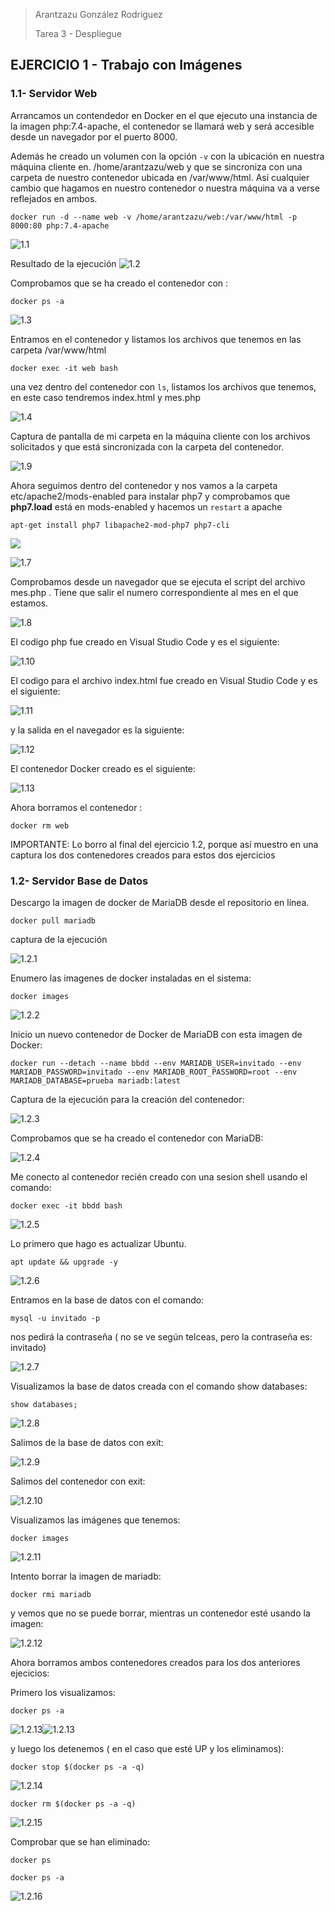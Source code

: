 > Arantzazu González Rodriguez
>
> Tarea 3 - Despliegue

## EJERCICIO 1 - Trabajo con Imágenes

### 1.1- Servidor Web

Arrancamos un contendedor en Docker en el que ejecuto una instancia de la imagen php:7.4-apache, el contenedor se llamará web y será accesible desde un navegador por el puerto 8000.

Además he creado un volumen  con la opción `-v` con la ubicación en nuestra máquina cliente en. /home/arantzazu/web y que se sincroniza con una carpeta de nuestro contenedor ubicada en /var/www/html. Así cualquier cambio que hagamos en nuestro contenedor o nuestra máquina va a verse reflejados en ambos.

```
docker run -d --name web -v /home/arantzazu/web:/var/www/html -p 8000:80 php:7.4-apache
```

![1.1](../CAPTURAS/1.1.png)

Resultado de la ejecución ![1.2](../CAPTURAS/1.2.png)

Comprobamos que se ha creado el contenedor con :

```
docker ps -a
```

![1.3](../CAPTURAS/1.3.png)

Entramos en el contenedor y listamos los archivos que tenemos en las carpeta /var/www/html

```
docker exec -it web bash
```

una vez dentro del contenedor con `ls`, listamos los archivos que tenemos, en este caso tendremos index.html y mes.php

![1.4](../CAPTURAS/1.4.png)

Captura de pantalla de mi carpeta en la máquina cliente con los archivos solicitados y que está sincronizada con la carpeta del contenedor.

![1.9](../CAPTURAS/1.9.png)

Ahora seguimos dentro del contenedor y nos vamos a la carpeta etc/apache2/mods-enabled  para instalar php7 y comprobamos que **php7.load** está en mods-enabled y hacemos un `restart` a apache

```
apt-get install php7 libapache2-mod-php7 php7-cli
```

![](../CAPTURAS/1.6.png)

![1.7](../CAPTURAS/1.7.png)

Comprobamos desde un navegador que se ejecuta el script del archivo mes.php . Tiene que salir el numero correspondiente al mes en el que estamos.

![1.8](../CAPTURAS/1.8.png)

El codigo php fue creado en Visual Studio Code y es el siguiente:

![1.10](../CAPTURAS/1.10.png)

El codigo para el archivo index.html fue creado en Visual Studio Code y es el siguiente:

![1.11](../CAPTURAS/1.11.png)

y la salida en el navegador es la siguiente:

![1.12](../CAPTURAS/1.12.png)

El contenedor Docker creado es el siguiente:

![1.13](../CAPTURAS/1.13.png)

Ahora borramos el contenedor :

```
docker rm web
```

IMPORTANTE: Lo borro al final del ejercicio 1.2, porque así muestro en una captura los dos contenedores creados para estos dos ejercicios

### 1.2- Servidor Base de Datos

Descargo la imagen de docker de MariaDB desde el repositorio en línea.

```
docker pull mariadb
```

captura de la ejecución

![1.2.1](../CAPTURAS/1.2/1.2.1.png)

Enumero las imagenes de docker instaladas en el sistema:

```
docker images
```

![1.2.2](../CAPTURAS/1.2/1.2.2.png)

Inicio un nuevo contenedor de Docker de MariaDB con esta imagen de Docker:

```
docker run --detach --name bbdd --env MARIADB_USER=invitado --env MARIADB_PASSWORD=invitado --env MARIADB_ROOT_PASSWORD=root --env MARIADB_DATABASE=prueba mariadb:latest

```

Captura de la ejecución para la creación del contenedor:

![1.2.3](../CAPTURAS/1.2/1.2.3.png)

Comprobamos que se ha creado el contenedor con MariaDB:

![1.2.4](../CAPTURAS/1.2/1.2.4.png)

Me conecto al contenedor recién creado con una sesion shell usando el comando:

```
docker exec -it bbdd bash
```

![1.2.5](../CAPTURAS/1.2/1.2.5.png)

Lo primero que hago es actualizar Ubuntu.

```
apt update && upgrade -y
```

![1.2.6](../CAPTURAS/1.2/1.2.6.png)

Entramos en la base de datos con el comando:

```
mysql -u invitado -p
```

nos pedirá la contraseña ( no se ve según telceas, pero la contraseña es: invitado)

![1.2.7](../CAPTURAS/1.2/1.2.7.png)

Visualizamos la base de datos creada con el comando show databases:

```
show databases;
```

![1.2.8](../CAPTURAS/1.2/1.2.8.png)

Salimos de la base de datos con exit:

![1.2.9](../CAPTURAS/1.2/1.2.9.png)

Salimos del contenedor con exit:

![1.2.10](../CAPTURAS/1.2/1.2.10.png)

Visualizamos las imágenes que tenemos:

```
docker images
```

![1.2.11](../CAPTURAS/1.2/1.2.11.png)

Intento borrar la imagen de mariadb:

```
docker rmi mariadb
```

y vemos que no se puede borrar, mientras un contenedor esté usando la imagen:

![1.2.12](../CAPTURAS/1.2/1.2.12.png)

Ahora borramos ambos contenedores creados para los dos anteriores ejecicios:

Primero los visualizamos:

```
docker ps -a
```

![1.2.13](../CAPTURAS/1.2/1.2.13.png)![1.2.13](../CAPTURAS/1.2/1.2.13.png)

y luego los detenemos ( en el caso que esté UP y los eliminamos):

```
docker stop $(docker ps -a -q)
```

![1.2.14](../CAPTURAS/1.2/1.2.14.png)

```
docker rm $(docker ps -a -q)
```

![1.2.15](../CAPTURAS/1.2/1.2.15.png)

Comprobar que se han eliminado:

```
docker ps 

docker ps -a
```

![1.2.16](../CAPTURAS/1.2/1.2.16.png)

